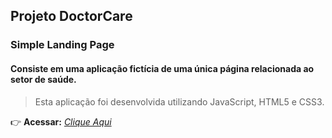 ## Projeto DoctorCare
### Simple Landing Page

#### Consiste em uma aplicação fictícia de uma única página relacionada ao setor de saúde.
> Esta aplicação foi desenvolvida utilizando JavaScript, HTML5 e CSS3.

:point_right: **Acessar:** _[Clique Aqui](https://guilherme-ac-fernandes.github.io/nlw-return-origin/)_

<!-- _[FIGMA](https://www.figma.com/file/NSQuXgx7C4ukgCunoMMk3r/DoctorCare-(Community)?node-id=1740%3A492)_ -->
